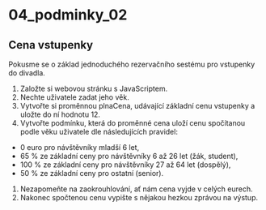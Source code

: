# 04_podminky_02

## Cena vstupenky
Pokusme se o základ jednoduchého rezervačního sestému pro vstupenky do divadla.

1. Založte si webovou stránku s JavaScriptem.
2. Nechte uživatele zadat jeho věk.
3. Vytvořte si proměnnou plnaCena, udávající základní cenu vstupenky a uložte do ní hodnotu 12.
4. Vytvořte podmínku, která do proměnné cena uloží cenu spočítanou podle věku uživatele dle následujících pravidel:
- 0 euro pro návštěvníky mladší 6 let,
- 65 % ze základní ceny pro návštěvníky 6 až 26 let (žák, student),
- 100 % ze základní ceny pro návštěvníky 27 až 64 let (dospělý),
- 50 % ze základní ceny pro ostatní (senior).

1. Nezapomeňte na zaokrouhlování, ať nám cena vyjde v celých eurech.
2. Nakonec spočtenou cenu vypište s nějakou hezkou zprávou na výstup.